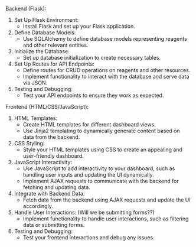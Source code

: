 

Backend (Flask):
1. Set Up Flask Environment:
   - Install Flask and set up your Flask application.
2. Define Database Models:
   - Use SQLAlchemy to define database models representing reagents and other relevant entities.
3. Initialize the Database:
   - Set up database initialization to create necessary tables.
4. Set Up Routes for API Endpoints:
   - Define routes for CRUD operations on reagents and other resources.
   - Implement functionality to interact with the database and serve data via JSON.
5. Testing and Debugging:
   - Test your API endpoints to ensure they work as expected.


Frontend (HTML/CSS/JavaScript):
1. HTML Templates:
   - Create HTML templates for different dashboard views.
   - Use Jinja2 templating to dynamically generate content based on data from the backend.
2. CSS Styling:
   - Style your HTML templates using CSS to create an appealing and user-friendly dashboard.
3. JavaScript Interactivity:
   - Use JavaScript to add interactivity to your dashboard, such as handling user inputs and updating the UI dynamically.
   - Implement AJAX requests to communicate with the backend for fetching and updating data.
4. Integrate with Backend Data:
   - Fetch data from the backend using AJAX requests and update the UI accordingly.
5. Handle User Interactions: (Will we be submitting forms??)
   - Implement functionality to handle user interactions, such as filtering data or submitting forms.
6. Testing and Debugging:
   - Test your frontend interactions and debug any issues.

